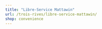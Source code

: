 ```yaml
---
title: "Libre-Service Mattawin"
url: /trois-rives/libre-service-mattawin/
shop: convenience
---
```

